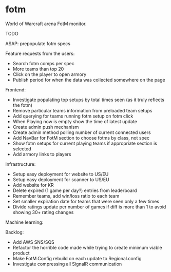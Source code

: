 fotm
====

World of Warcraft arena FotM monitor.

TODO

ASAP: prepopulate fotm specs

Feature requests from the users:
- Search fotm comps per spec
- More teams than top 20
- Click on the player to open armory
- Publish period for when the data was collected somewhere on the page

Frontend:
- Investigate populating top setups by total times seen (as it truly reflects the fotm)
- Remove particular teams information from preloaded team setups
- Add querying for teams running fotm setup on fotm click
- When Playing now is empty show the time of latest update
- Create admin push mechanism
- Create admin method polling number of current connected users
- Add NavBar for FotM section to choose fotms by class, not spec
- Show fotm setups for current playing teams if appropriate section is selected
- Add armory links to players

Infrastructure:
- Setup easy deployment for website to US/EU
- Setup easy deployment for scanner to US/EU
- Add website for KR
- Delete expired (1 game per day?) entries from leaderboard
- Remember teams, add win/loss ratio to each team
- Set smaller expiration date for teams that were seen only a few times
- Divide ratings update per number of games if diff is more than 1 to avoid showing 30+ rating changes

Machine learning:

Backlog:
- Add AWS SNS/SQS
- Refactor the horrible code made while trying to create minimum viable product
- Make FotM.Config rebuild on each update to Regional.config
- Investigate compressing all SignalR communication
